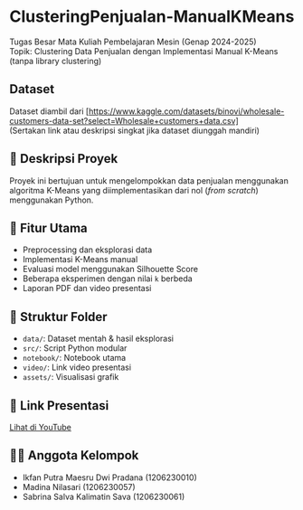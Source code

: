 # ClusteringPenjualan-ManualKMeans

Tugas Besar Mata Kuliah Pembelajaran Mesin (Genap 2024-2025)  
Topik: Clustering Data Penjualan dengan Implementasi Manual K-Means (tanpa library clustering)

## Dataset
Dataset diambil dari [https://www.kaggle.com/datasets/binovi/wholesale-customers-data-set?select=Wholesale+customers+data.csv]  
(Sertakan link atau deskripsi singkat jika dataset diunggah mandiri)


## 📌 Deskripsi Proyek
Proyek ini bertujuan untuk mengelompokkan data penjualan menggunakan algoritma K-Means yang diimplementasikan dari nol (*from scratch*) menggunakan Python.

## 🚀 Fitur Utama
- Preprocessing dan eksplorasi data
- Implementasi K-Means manual
- Evaluasi model menggunakan Silhouette Score
- Beberapa eksperimen dengan nilai `k` berbeda
- Laporan PDF dan video presentasi

## 📁 Struktur Folder
- `data/`: Dataset mentah & hasil eksplorasi
- `src/`: Script Python modular
- `notebook/`: Notebook utama
- `video/`: Link video presentasi
- `assets/`: Visualisasi grafik

## 🎥 Link Presentasi
[Lihat di YouTube](https://youtube.com/...)

## 👨‍💻 Anggota Kelompok
- Ikfan Putra Maesru Dwi Pradana (1206230010)
- Madina Nilasari (1206230057)
- Sabrina Salva Kalimatin Sava (1206230061)

